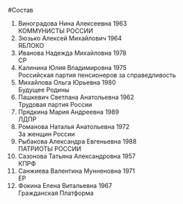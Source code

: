 #Состав
1. Виноградова Нина Алексеевна 1963   
    КОММУНИСТЫ РОССИИ
2. Зюзько Алексей Михайлович 1964   
    ЯБЛОКО
3. Иванова Надежда Михайловна 1978   
    СР
4. Калинина Юлия Владимировна 1975   
    Российская партия пенсионеров за справедливость
5. Михайлова Ольга Юрьевна 1980   
    Будущее Родины
6. Пашкевич Светлана Анатольевна 1962   
    Трудовая партия России
7. Прядкина Мария Андреевна 1989   
    ЛДПР
8. Романова Наталья Анатольевна 1972   
    За женщин России
9. Рыбакова Александра Евгеньевна 1988   
    ПАТРИОТЫ РОССИИ
10. Сазонова Татьяна Александровна 1957   
    КПРФ
11. Санжиева Валентина Мунненовна 1971   
    ЕР
12. Фокина Елена Витальевна 1967   
    Гражданская Платформа
